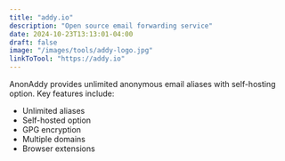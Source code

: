 ```yaml
---
title: "addy.io"
description: "Open source email forwarding service"
date: 2024-10-23T13:13:01-04:00
draft: false
image: "/images/tools/addy-logo.jpg"
linkToTool: "https://addy.io"
---
```

AnonAddy provides unlimited anonymous email aliases with self-hosting option. Key features include:
- Unlimited aliases
- Self-hosted option
- GPG encryption
- Multiple domains
- Browser extensions
